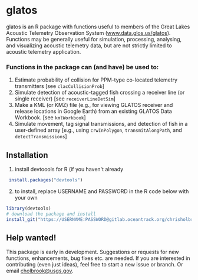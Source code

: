 # glatos

glatos is an R package with functions useful to members of the Great Lakes Acoustic Telemetry Observation System (www.data.glos.us/glatos). Functions may be generally useful for simulation, processing, analysing, and visualizing acoustic telemetry data, but are not strictly limited to acoustic telemetry application.

### Functions in the package can (and have) be used to:
1. Estimate probability of collision for PPM-type co-located telemetry transmitters [see `clacCollisionProb`]
2. Simulate detection of acoustic-tagged fish crossing a receiver line (or single receiver) [see `receiverLineDetSim`]
3. Make a KML (or KMZ) file (e.g., for viewing GLATOS receiver and release locations in Google Earth) from an existing GLATOS Data Workbook. [see `kmlWorkbook`]
4. Simulate movement, tag signal transmissions, and detection of fish in a user-defined array [e.g., using `crwInPolygon`, `transmitAlongPath`, and `detectTransmissions`]


## Installation

1. install devtoools for R (if you haven't already
```R
 install.packages("devtools")
```

2. to install, replace USERNAME and PASSWORD in the R code below with your own 
``` R
library(devtools)
# download the package and install
install_git("https://USERNAME:PASSWORD@gitlab.oceantrack.org/chrisholbrook/glatos.git")
```


## Help wanted!
This package is early in development. Suggestions or requests for new functions, enhancements, bug fixes etc. are needed. If you are interested in contributing (even just ideas), feel free to start a new issue or branch. Or email cholbrook@usgs.gov.
